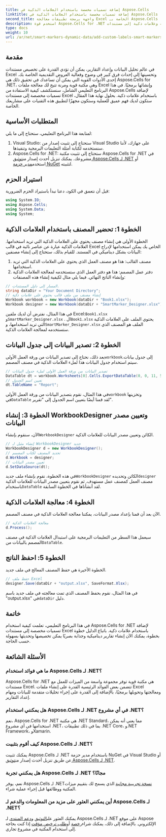 ```yaml
---
title: إضافة تسميات مخصصة باستخدام العلامات الذكية في Aspose.Cells
linktitle: إضافة تسميات مخصصة باستخدام العلامات الذكية في Aspose.Cells
second_title: واجهة برمجة تطبيقات معالجة Excel الخاصة بـ Aspose.Cells .NET
description: استخدم قوة Aspose.Cells for .NET لإضافة تسميات مخصصة وعلامات ذكية إلى مستندات Excel الخاصة بك. اتبع هذا البرنامج التعليمي خطوة بخطوة وقم بإنشاء تقارير ديناميكية وجذابة بصريًا.
type: docs
weight: 10
url: /ar/net/smart-markers-dynamic-data/add-custom-labels-smart-markers/
---
```

## مقدمة
في عالم تحليل البيانات وإعداد التقارير، يمكن أن تؤدي القدرة على تخصيص مستندات Excel وتحسينها إلى إحداث فرق كبير في وضوح وفعالية العروض التقديمية الخاصة بك. إحدى الأدوات القوية التي يمكن أن تساعدك في تحقيق ذلك هي Aspose.Cells for .NET، وهي مكتبة قوية ومرنة تتيح لك معالجة ملفات Excel وإنشائها برمجيًا.
في هذا البرنامج التعليمي الشامل، سنستكشف كيفية الاستفادة من Aspose.Cells لإضافة تسميات مخصصة إلى مستندات Excel باستخدام علامات ذكية. بحلول نهاية هذا المقال، ستكون لديك فهم عميق للعملية وستكون مجهزًا لتطبيق هذه التقنيات على مشاريعك الخاصة.
## المتطلبات الأساسية
لمتابعة هذا البرنامج التعليمي، ستحتاج إلى ما يلي:
1. Visual Studio: ستحتاج إلى تثبيت إصدار من Visual Studio على جهازك، لأننا سنستخدمه لكتابة أمثلة التعليمات البرمجية وتنفيذها.
2.  Aspose.Cells for .NET: ستحتاج إلى تثبيت مكتبة Aspose.Cells for .NET في مشروعك. يمكنك تنزيل أحدث إصدار من[توثيق Aspose.Cells لـ .NET](https://reference.aspose.com/cells/net/) أو استخدم[مدير حزمة NuGet](https://www.nuget.org/packages/Aspose.Cells/) لتثبيته.
## استيراد الحزم
قبل أن نتعمق في الكود، دعنا نبدأ باستيراد الحزم الضرورية:
```csharp
using System.IO;
using Aspose.Cells;
using System.Data;
using System;
```
## الخطوة 1: تحضير المصنف باستخدام العلامات الذكية
الخطوة الأولى هي إنشاء مصنف يحتوي على العلامات الذكية التي تريد استخدامها. العلامات الذكية عبارة عن عناصر نائبة في قالب Excel الخاص بك يمكن استخدامها لإدراج البيانات بشكل ديناميكي في المستند.
للقيام بذلك، ستحتاج إلى إنشاء مصنفين:
1. مصنف القالب: هذا هو مصنف العمل الذي يحتوي على العلامات الذكية التي تريد استخدامها.
2. دفتر عمل المصمم: هذا هو دفتر العمل الذي ستستخدمه لمعالجة العلامات الذكية وإنشاء الناتج النهائي.
فيما يلي مثال لكيفية إنشاء هذه المصنفات:
```csharp
// المسار إلى دليل المستندات.
string dataDir = "Your Document Directory";
// إنشاء مصنف من ملف قالب يحتوي على علامات ذكية
Workbook workbook = new Workbook(dataDir + "Book1.xlsx");
Workbook designer = new Workbook(dataDir + "SmartMarker_Designer.xlsx");
```
 في هذا المثال، نفترض أن لديك ملفين Excel:`Book1.xlsx` و`SmartMarker_Designer.xlsx` . ال`Book1.xlsx` يحتوي الملف على العلامات الذكية التي تريد استخدامها، و`SmartMarker_Designer.xlsx` الملف هو المصنف الذي ستستخدمه لمعالجة العلامات الذكية.
## الخطوة 2: تصدير البيانات إلى جدول البيانات
 بعد ذلك، نحتاج إلى تصدير البيانات من ورقة العمل الأولى`workbook`إلى جدول بيانات. سيتم استخدام جدول البيانات هذا لملء العلامات الذكية في مصنف المصمم.
```csharp
// تصدير البيانات من ورقة العمل الأولى لملء جدول البيانات
DataTable dt = workbook.Worksheets[0].Cells.ExportDataTable(0, 0, 11, 5, true);
// تعيين اسم الجدول
dt.TableName = "Report";
```
 في هذا المثال، نقوم بتصدير البيانات من ورقة العمل الأولى`workbook` وتخزينها في`DataTable` لقد قمنا أيضًا بتعيين اسم الجدول إلى "تقرير".
## الخطوة 3: إنشاء WorkbookDesigner وتعيين مصدر البيانات
 الآن، سنقوم بإنشاء`WorkbookDesigner` الكائن وتعيين مصدر البيانات للعلامات الذكية.
```csharp
// إنشاء مثيل لـ WorkbookDesigner جديد
WorkbookDesigner d = new WorkbookDesigner();
// تحديد المصنف لكتاب المصمم
d.Workbook = designer;
// تعيين مصدر البيانات
d.SetDataSource(dt);
```
 في هذه الخطوة، نقوم بإنشاء ملف جديد`WorkbookDesigner` الكائن وتحديده`designer` مصنف العمل كمصنف عمل مستهدف. ثم نقوم بتعيين مصدر البيانات للعلامات الذكية باستخدام`DataTable` لقد أنشأناها في الخطوة السابقة.
## الخطوة 4: معالجة العلامات الذكية
الآن بعد أن قمنا بإعداد مصدر البيانات، يمكننا معالجة العلامات الذكية في مصنف المصمم.
```csharp
// معالجة العلامات الذكية
d.Process();
```
سيعمل هذا السطر من التعليمات البرمجية على استبدال العلامات الذكية في مصنف المصمم بالبيانات من`DataTable`.
## الخطوة 5: احفظ الناتج
الخطوة الأخيرة هي حفظ المصنف المعالج في ملف جديد.
```csharp
// حفظ ملف Excel
designer.Save(dataDir + "output.xlsx", SaveFormat.Xlsx);
```
 في هذا المثال، نقوم بحفظ المصنف الذي تمت معالجته في ملف جديد باسم "output.xlsx" في`dataDir` دليل.
## خاتمة
في هذا البرنامج التعليمي، تعلمت كيفية استخدام Aspose.Cells for .NET لإضافة تسميات مخصصة إلى مستندات Excel باستخدام علامات ذكية. باتباع الدليل خطوة بخطوة، يمكنك الآن إنشاء تقارير ديناميكية وجذابة بصريًا يمكن تخصيصها وتحديثها بسهولة حسب الحاجة.
## الأسئلة الشائعة
### ما هي فوائد استخدام Aspose.Cells لـ .NET؟
Aspose.Cells for .NET هي مكتبة قوية توفر مجموعة واسعة من الميزات للعمل مع مستندات Excel. تتضمن بعض الفوائد الرئيسية القدرة على إنشاء ملفات Excel ومعالجتها وتحويلها برمجيًا، بالإضافة إلى القدرة على إجراء تحليلات متقدمة للبيانات ومهام إعداد التقارير.
### هل يمكنني استخدام Aspose.Cells لـ .NET في أي مشروع .NET؟
نعم، Aspose.Cells for .NET هي مكتبة .NET Standard، مما يعني أنه يمكن استخدامها في أي مشروع .NET، بما في ذلك تطبيقات .NET Core، و.NET Framework، وXamarin.
### كيف أقوم بتثبيت Aspose.Cells لـ .NET؟
 يمكنك تثبيت Aspose.Cells لـ .NET باستخدام مدير حزمة NuGet في Visual Studio أو عن طريق تنزيل أحدث إصدار من[توثيق Aspose.Cells لـ .NET](https://reference.aspose.com/cells/net/).
### هل يمكنني تجربة Aspose.Cells لـ .NET مجانًا؟
 نعم، يوفر Aspose.Cells لـ .NET[نسخة تجريبية مجانية](https://releases.aspose.com/) الذي يسمح لك بتقييم ميزات المكتبة ووظائفها قبل إجراء عملية شراء.
### أين يمكنني العثور على مزيد من المعلومات والدعم لـ Aspose.Cells لـ .NET؟
 يمكنك العثور على[التوثيق](https://reference.aspose.com/cells/net/) و[دعم المنتدى](https://forum.aspose.com/c/cells/9) لـ Aspose.Cells لـ .NET على موقع Aspose الإلكتروني. بالإضافة إلى ذلك، يمكنك شراء[رخصة](https://purchase.aspose.com/buy) أو[طلب ترخيص مؤقت](https://purchase.aspose.com/temporary-license/) إذا كنت بحاجة إلى استخدام المكتبة في مشروع تجاري.